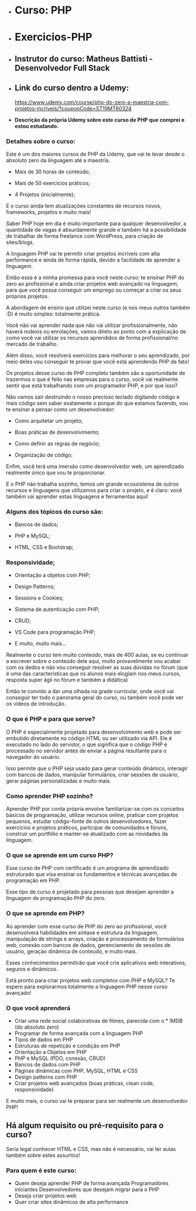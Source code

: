 -   # Curso: PHP
-   # Exercicios-PHP
-   ## Instrutor do curso: Matheus Battisti - Desenvolvedor Full Stack

-   ## Link do curso dentro a Udemy:

    https://www.udemy.com/course/php-do-zero-a-maestria-com-projetos-incriveis/?couponCode=ST19MT60324

-   **Descrição da própria Udemy sobre este curso de PHP que comprei e estou estudando.**

### Detalhes sobre o curso:

Este é um dos maiores cursos de PHP da Udemy, que vai te levar desde o absoluto zero da linguagem até a maestria.

-   Mais de 30 horas de conteúdo;

-   Mais de 50 exercícios práticos;

-   4 Projetos (inicialmente);

E o curso ainda tem atualizações constantes de recursos novos, frameworks, projetos e muito mais!

Saber PHP hoje em dia é muito importante para qualquer desenvolvedor, a quantidade de vagas é absurdamente grande e também há a possibilidade de trabalhar de forma freelance com WordPress, para criação de sites/blogs.

A linguagem PHP vai te permitir criar projetos incríveis com alta performance e ainda de forma rápida, devido a facilidade de aprender a linguagem.

Então essa é a minha promessa para você neste curso: te ensinar PHP do zero ao profissional e ainda criar projetos web avançado na linguagem, para que você possa conseguir um emprego ou começar a criar os seus próprios projetos.

A abordagem de ensino que utilizei neste curso (e nos meus outros também :D) é muito simples: totalmente prática.

Você não vai aprender nada que não vai utilizar profissionalmente, não haverá rodeios ou enrolações, vamos direto ao ponto com a explicação de como você vai utilizar os recursos aprendidos de forma profissional/no mercado de trabalho.

Além disso, você resolverá exercícios para melhorar o seu aprendizado, por meio deles vou conseguir te provar que você está aprendendo PHP de fato!

Os projetos desse curso de PHP completo também são a oportunidade de trazermos o que é feito nas empresas para o curso, você vai realmente sentir que está trabalhando com um programador PHP, e por que isso?

Não vamos sair destruindo o nosso precioso teclado digitando código e mais código sem saber exatamente o porque do que estamos fazendo, vou te ensinar a pensar como um desenvolvedor:

-   Como arquitetar um projeto;

-   Boas práticas de desenvolvimento;

-   Como definir as regras de negócio;

-   Organização de código;

Enfim, você terá uma imersão como desenvolvedor web, um aprendizado realmente único que vou te proporcionar.

E o PHP não trabalha sozinho, temos um grande ecossistema de outros recursos e linguagens que utilizamos para criar o projeto, e é claro: você também vai aprender estas linguagens e ferramentas aqui!

### Alguns dos tópicos do curso são:

-   Bancos de dados;

-   PHP e MySQL;

-   HTML, CSS e Bootstrap;

### Responsividade;

-   Orientação a objetos com PHP;

-   Design Patterns;

-   Sessions e Cookies;

-   Sistema de autenticação com PHP;

-   CRUD;

-   VS Code para programação PHP;

-   E muito, muito mais...

Realmente o curso tem muito conteúdo, mais de 400 aulas, se eu continuar a escrever sobre o conteúdo dele aqui, muito provavelmente vou acabar com os dedos e não vou conseguir resolver as suas dúvidas no fórum (que é uma das características que os alunos mais elogiam nos meus cursos, resposta super ágil no fórum e também a didática)

Então te convido a dar uma olhada na grade curricular, onde você vai conseguir ter todo o panorama geral do curso, ou também você pode ver os vídeos de introdução.

### O que é PHP e para que serve?

O PHP é especialmente projetado para desenvolvimento web e pode ser embutido diretamente no código HTML ou ser utilizado via API. Ele é executado no lado do servidor, o que significa que o código PHP é processado no servidor antes de enviar a página resultante para o navegador do usuário.

Isso permite que o PHP seja usado para gerar conteúdo dinâmico, interagir com bancos de dados, manipular formulários, criar sessões de usuário, gerar páginas personalizadas e muito mais.

### Como aprender PHP sozinho?

Aprender PHP por conta própria envolve familiarizar-se com os conceitos básicos de programação, utilizar recursos online, praticar com projetos pequenos, estudar código-fonte de outros desenvolvedores, fazer exercícios e projetos práticos, participar de comunidades e fóruns, construir um portfólio e manter-se atualizado com as novidades da linguagem.

### O que se aprende em um curso PHP?

Esse curso de PHP com certificado é um programa de aprendizado estruturado que visa ensinar os fundamentos e técnicas avançadas de programação em PHP.

Esse tipo de curso é projetado para pessoas que desejam aprender a linguagem de programação PHP do zero.

### O que se aprende em PHP?

Ao aprender com esse curso de PHP do zero ao profissional, você desenvolverá habilidades em sintaxe e estrutura da linguagem, manipulação de strings e arrays, criação e processamento de formulários web, conexão com bancos de dados, gerenciamento de sessões de usuário, geração dinâmica de conteúdo, e muito mais.

Esses conhecimentos permitirão que você crie aplicativos web interativos, seguros e dinâmicos.

Está pronto para criar projetos web completos com PHP e MySQL? Te espero para explorarmos totalmente a linguagem PHP nesse curso avançado!

### O que você aprenderá

-   Criar uma rede social colaborativas de filmes, parecida com o \* IMDB (do absoluto zero)
-   Programar de forma avançada com a linguagem PHP
-   Tipos de dados em PHP
-   Estruturas de repetição e condição em PHP
-   Orientação a Objetos em PHP
-   PHP e MySQL (PDO, conexão, CRUD)
-   Bancos de dados com PHP
-   Páginas dinâmicas com PHP, MySQL, HTML e CSS
-   Design patterns com PHP
-   Criar projetos web avançados (boas práticas, clean code, responsividade)

E muito mais, o curso vai te preparar para ser realmente um desenvolvedor PHP!

## Há algum requisito ou pré-requisito para o curso?

Seria legal conhecer HTML e CSS, mas não é necessário, vai ter aulas também sobre estes assuntos!

### Para quem é este curso:

-   Quem deseja aprender PHP de forma avançada
    Programadores iniciantes
    Desenvolvedores que desejam migrar para o PHP
-   Deseja criar projetos web
-   Quer criar sites dinâmicos de alta performance
